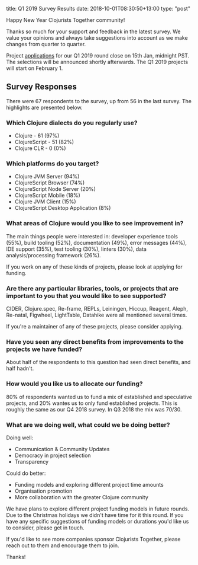 title: Q1 2019 Survey Results
date: 2018-10-01T08:30:50+13:00
type: "post"

Happy New Year Clojurists Together community!

Thanks so much for your support and feedback in the latest survey. We value your opinions and always take suggestions into account as we make changes from quarter to quarter.

Project [applications](https://www.clojuriststogether.org/open-source/) for our Q1 2019 round close on 15th Jan, midnight PST. The selections will be announced shortly afterwards. The Q1 2019 projects will start on February 1.

## Survey Responses

There were 67 respondents to the survey, up from 56 in the last survey. The highlights are presented below.

### Which Clojure dialects do you regularly use?

- Clojure - 61 (97%)
- ClojureScript - 51 (82%)
- Clojure CLR - 0 (0%)

### Which platforms do you target?

- Clojure JVM Server (94%)
- ClojureScript Browser (74%)
- ClojureScript Node Server (20%)
- ClojureScript Mobile (18%)
- Clojure JVM Client (15%)
- ClojureScript Desktop Application (8%)

### What areas of Clojure would you like to see improvement in?

The main things people were interested in: developer experience tools (55%), build tooling (52%), documentation (49%), error messages (44%), IDE support (35%), test tooling (30%), linters (30%), data analysis/processing framework (26%).

If you work on any of these kinds of projects, please look at applying for funding.

### Are there any particular libraries, tools, or projects that are important to you that you would like to see supported?

CIDER, Clojure.spec, Re-frame, REPLs, Leiningen, Hiccup, Reagent, Aleph, Re-natal, Figwheel, LightTable, Datahike were all mentioned several times.

If you're a maintainer of any of these projects, please consider applying.

### Have you seen any direct benefits from improvements to the projects we have funded?

About half of the respondents to this question had seen direct benefits, and half hadn't.

### How would you like us to allocate our funding?

80% of respondents wanted us to fund a mix of established and speculative projects, and 20% wantes us to only fund established projects. This is roughly the same as our Q4 2018 survey. In Q3 2018 the mix was 70/30.

### What are we doing well, what could we be doing better?

Doing well:

- Communication & Community Updates
- Democracy in project selection
- Transparency

Could do better:

- Funding models and exploring different project time amounts
- Organisation promotion
- More collaboration with the greater Clojure community

We have plans to explore different project funding models in future rounds. Due to the Christmas holidays we didn't have time for it this round. If you have any specific suggestions of funding models or durations you'd like us to consider, please get in touch.

If you'd like to see more companies sponsor Clojurists Together, please reach out to them and encourage them to join.

Thanks!
